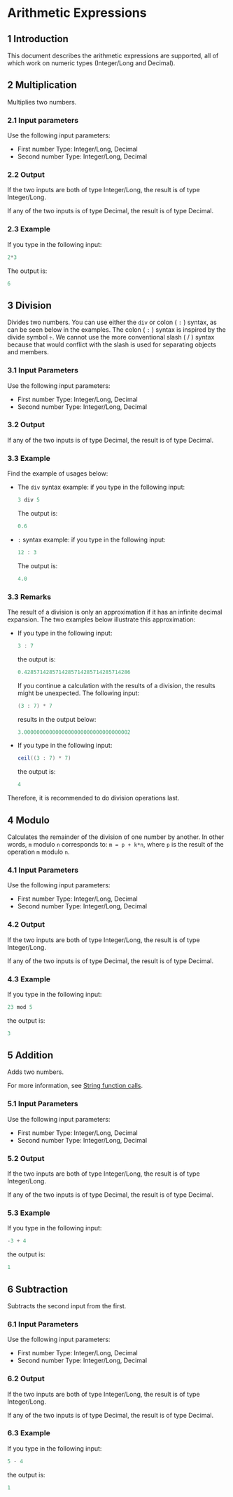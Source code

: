 # Arithmetic Expressions

## 1 Introduction

This document describes the arithmetic expressions are supported, all of which work on numeric types (Integer/Long and Decimal).

## 2 Multiplication

Multiplies two numbers.

### 2.1 Input parameters

Use the following input parameters:

*   First number
    Type: Integer/Long, Decimal
*   Second number
    Type: Integer/Long, Decimal

### 2.2 Output

If the two inputs are both of type Integer/Long, the result is of type Integer/Long.

If any of the two inputs is of type Decimal, the result is of type Decimal.

### 2.3 Example

If you type in the following input:


```java
2*3
```
The output is:

```java
6
```

## 3 Division

Divides two numbers. You can use either the `div` or colon ( ``:`` ) syntax, as can be seen below in the examples. The colon ( ``:`` ) syntax is inspired by the divide symbol `÷`. We cannot use the more conventional slash ( / ) syntax because that would conflict with the slash is used for separating objects and members.

### 3.1 Input Parameters

Use the following input parameters:

*   First number
    Type: Integer/Long, Decimal
*   Second number
    Type: Integer/Long, Decimal

### 3.2 Output

If any of the two inputs is of type Decimal, the result is of type Decimal.

### 3.3 Example

Find the example of usages below:

* The `div` syntax example: if you type in the following input:

  ```java
  3 div 5
  ```

  The output is:

  ```java
  0.6
  ```

* `:` syntax example: if you type in the following input:

  ```java
  12 : 3
  ```

  The output is:

  ```java
  4.0
  ```

### 3.3 Remarks

The result of a division is only an approximation if it has an infinite decimal expansion. The two examples below illustrate this approximation: 

* If you type in the following input:

	```java
	3 : 7
	```
	
	the output is:
	
	```java
	0.4285714285714285714285714285714286
	```
	
	If you continue a calculation with the results of a division, the results might be unexpected. The following input:
	
	```java
	(3 : 7) * 7
	```
	
	results in the output below:
	
	```java
	3.0000000000000000000000000000000002
	```

* If you type in the following input:

    ```java
    ceil((3 : 7) * 7)
    ```

    the output is:

    ```java
    4
    ```

Therefore, it is recommended to do division operations last.

## 4 Modulo

Calculates the remainder of the division of one number by another. In other words, `m` modulo `n` corresponds to: `m = p + k*n`, where `p` is the result of the operation `m` modulo `n`.

### 4.1 Input Parameters

Use the following input parameters:

*   First number
    Type: Integer/Long, Decimal
*   Second number
    Type: Integer/Long, Decimal

### 4.2 Output

If the two inputs are both of type Integer/Long, the result is of type Integer/Long.

If any of the two inputs is of type Decimal, the result is of type Decimal.

### 4.3 Example

If you type in the following input:

```java
23 mod 5
```

the output is:

```java
3
```
## 5 Addition

Adds two numbers.

For more information, see [String function calls](string-function-calls).

### 5.1 Input Parameters

Use the following input parameters:

*   First number
    Type: Integer/Long, Decimal
*   Second number
    Type: Integer/Long, Decimal

### 5.2 Output

If the two inputs are both of type Integer/Long, the result is of type Integer/Long.

If any of the two inputs is of type Decimal, the result is of type Decimal.

### 5.3 Example

If you type in the following input:

```java
-3 + 4
```

the output is:

```java
1
```

## 6 Subtraction

Subtracts the second input from the first.

### 6.1 Input Parameters

Use the following input parameters:

*   First number
    Type: Integer/Long, Decimal
*   Second number
    Type: Integer/Long, Decimal

### 6.2 Output

If the two inputs are both of type Integer/Long, the result is of type Integer/Long.

If any of the two inputs is of type Decimal, the result is of type Decimal.

### 6.3 Example

If you type in the following input:

```java
5 - 4
```

the output is:

```java
1
```
